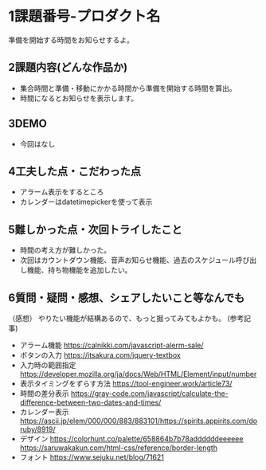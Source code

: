 
#   1課題番号-プロダクト名
準備を開始する時間をお知らせするよ。

##  2課題内容(どんな作品か)
-   集合時間と準備・移動にかかる時間から準備を開始する時間を算出。
-   時間になるとお知らせを表示します。

##  3DEMO
-   今回はなし

##  4工夫した点・こだわった点
-   アラーム表示をするところ
-   カレンダーはdatetimepickerを使って表示
    
##  5難しかった点・次回トライしたこと
-   時間の考え方が難しかった。
-   次回はカウントダウン機能、音声お知らせ機能、過去のスケジュール呼び出し機能、持ち物機能を追加したい。

##  6質問・疑問・感想、シェアしたいこと等なんでも
（感想）
やりたい機能が結構あるので、もっと掘ってみてもよかも。
(参考記事)
- アラーム機能
https://calnikki.com/javascript-alerm-sale/
- ボタンの入力
https://itsakura.com/jquery-textbox
- 入力時の範囲指定
https://developer.mozilla.org/ja/docs/Web/HTML/Element/input/number
- 表示タイミングをずらす方法
https://tool-engineer.work/article73/
- 時間の差分表示
    https://gray-code.com/javascript/calculate-the-difference-between-two-dates-and-times/
- カレンダー表示
     https://ascii.jp/elem/000/000/883/883101/https://spirits.appirits.com/doruby/8919/
- デザイン
    https://colorhunt.co/palette/658864b7b78addddddeeeeee
    https://saruwakakun.com/html-css/reference/border-length
- フォント
    https://www.sejuku.net/blog/71621
